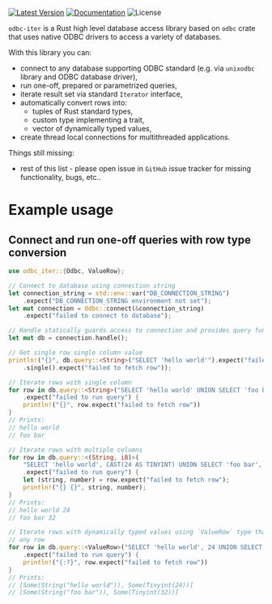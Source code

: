[![Latest Version]][crates.io] [![Documentation]][docs.rs] ![License]

`odbc-iter` is a Rust high level database access library based on `odbc` crate that uses native ODBC drivers to access a variety of databases.

With this library you can:
* connect to any database supporting ODBC standard (e.g. via `unixodbc` library and ODBC database driver),
* run one-off, prepared or parametrized queries,
* iterate result set via standard `Iterator` interface,
* automatically convert rows into:
    * tuples of Rust standard types,
    * custom type implementing a trait,
    * vector of dynamically typed values,
* create thread local connections for multithreaded applications.

Things still missing:
* rest of this list - please open issue in `GitHub` issue tracker for missing functionality, bugs, etc..

Example usage
=============

Connect and run one-off queries with row type conversion
-------------

```rust
use odbc_iter::{Odbc, ValueRow};

// Connect to database using connection string
let connection_string = std::env::var("DB_CONNECTION_STRING")
    .expect("DB_CONNECTION_STRING environment not set");
let mut connection = Odbc::connect(&connection_string)
    .expect("failed to connect to database");

// Handle statically guards access to connection and provides query functionality
let mut db = connection.handle();

// Get single row single column value
println!("{}", db.query::<String>("SELECT 'hello world'").expect("failed to run query")
    .single().expect("failed to fetch row"));

// Iterate rows with single column
for row in db.query::<String>("SELECT 'hello world' UNION SELECT 'foo bar'")
    .expect("failed to run query") {
    println!("{}", row.expect("failed to fetch row"))
}
// Prints:
// hello world
// foo bar

// Iterate rows with multiple columns
for row in db.query::<(String, i8)>(
    "SELECT 'hello world', CAST(24 AS TINYINT) UNION SELECT 'foo bar', CAST(32 AS TINYINT)")
    .expect("failed to run query") {
    let (string, number) = row.expect("failed to fetch row");
    println!("{} {}", string, number);
}
// Prints:
// hello world 24
// foo bar 32

// Iterate rows with dynamically typed values using `ValueRow` type that can represent
// any row
for row in db.query::<ValueRow>("SELECT 'hello world', 24 UNION SELECT 'foo bar', 32")
    .expect("failed to run query") {
    println!("{:?}", row.expect("failed to fetch row"))
}
// Prints:
// [Some(String("hello world")), Some(Tinyint(24))]
// [Some(String("foo bar")), Some(Tinyint(32))]
```

[crates.io]: https://crates.io/crates/odbc-iter
[Latest Version]: https://img.shields.io/crates/v/odbc-iter.svg
[Documentation]: https://docs.rs/odbc-iter/badge.svg
[docs.rs]: https://docs.rs/odbc-iter
[License]: https://img.shields.io/crates/l/odbc-iter.svg
